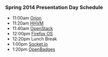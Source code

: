 ### Spring 2014 Presentation Day Schedule

 - 11:00am [Orion](/spring2014/orion.html)
 - 11:20am [HHVM](/spring2014/hhvm.html)
 - 11:40am [OpenStack](/spring2014/openstack.html)
 - 12:00pm [Firefox OS](/spring2014/firefoxOS.html)
 - 12:20pm Lunch Break
 - 1:00pm [Socket.io](/spring2014/socketio.html)
 - 1:20pm [OpenBadges](/spring2014/openbadges.html)

